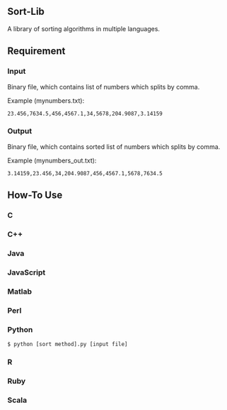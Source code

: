 ## Sort-Lib

A library of sorting algorithms in multiple languages.

## Requirement

### Input

Binary file, which contains list of numbers which splits by comma.

Example (mynumbers.txt):
```
23.456,7634.5,456,4567.1,34,5678,204.9087,3.14159
```

### Output

Binary file, which contains sorted list of numbers which splits by comma.

Example (mynumbers_out.txt):
```
3.14159,23.456,34,204.9087,456,4567.1,5678,7634.5
```

## How-To Use

### C


### C++


### Java


### JavaScript


### Matlab


### Perl


### Python
```
$ python [sort method].py [input file]
```

### R


### Ruby


### Scala
